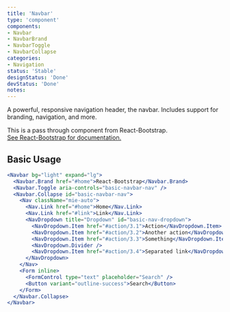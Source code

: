 ```yaml
---
title: 'Navbar'
type: 'component'
components:
- Navbar
- NavbarBrand
- NavbarToggle
- NavbarCollapse
categories:
- Navigation
status: 'Stable'
designStatus: 'Done'
devStatus: 'Done'
notes:
---
```


A powerful, responsive navigation header, the navbar. Includes support for branding, navigation, and more.

<p>
  This is a pass through component from React-Bootstrap.<br/>
  <a href="https://react-bootstrap.github.io/components/navbar/" target="_blank" rel="noopener noreferrer">
    See React-Bootstrap for documentation.
  </a>
</p>

## Basic Usage

```jsx live=true
<Navbar bg="light" expand="lg">
  <Navbar.Brand href="#home">React-Bootstrap</Navbar.Brand>
  <Navbar.Toggle aria-controls="basic-navbar-nav" />
  <Navbar.Collapse id="basic-navbar-nav">
    <Nav className="mie-auto">
      <Nav.Link href="#home">Home</Nav.Link>
      <Nav.Link href="#link">Link</Nav.Link>
      <NavDropdown title="Dropdown" id="basic-nav-dropdown">
        <NavDropdown.Item href="#action/3.1">Action</NavDropdown.Item>
        <NavDropdown.Item href="#action/3.2">Another action</NavDropdown.Item>
        <NavDropdown.Item href="#action/3.3">Something</NavDropdown.Item>
        <NavDropdown.Divider />
        <NavDropdown.Item href="#action/3.4">Separated link</NavDropdown.Item>
      </NavDropdown>
    </Nav>
    <Form inline>
      <FormControl type="text" placeholder="Search" />
      <Button variant="outline-success">Search</Button>
    </Form>
  </Navbar.Collapse>
</Navbar>
```
